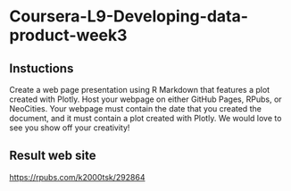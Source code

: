 # Coursera-L9-Developing-data-product-week3

## Instuctions

Create a web page presentation using R Markdown that features a plot created with Plotly. Host your webpage on either GitHub Pages, RPubs, or NeoCities. Your webpage must contain the date that you created the document, and it must contain a plot created with Plotly. We would love to see you show off your creativity!

## Result web site

https://rpubs.com/k2000tsk/292864

